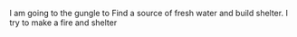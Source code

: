  I am going to the gungle to Find a source of fresh water and build shelter.
 I try to make a fire and shelter 
 